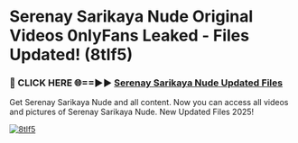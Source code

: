 # Serenay Sarikaya Nude Original Videos 0nlyFans Leaked - Files Updated! (8tlf5)

<h3>🔴 CLICK HERE 🌐==►► <a href="https://tinyurl.com/y5r63du9" rel="nofollow">Serenay Sarikaya Nude Updated Files</a></h3>

Get Serenay Sarikaya Nude and all content. Now you can access all videos and pictures of Serenay Sarikaya Nude. New Updated Files 2025!

[![8tlf5](https://i.imgur.com/UVo9nyh.gif)](https://tinyurl.com/y5r63du9)